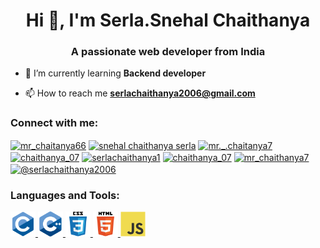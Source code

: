 <h1 align="center">Hi 👋, I'm Serla.Snehal Chaithanya</h1>
<h3 align="center">A passionate web developer from India</h3>

- 🌱 I’m currently learning **Backend developer**

- 📫 How to reach me **serlachaithanya2006@gmail.com**

<h3 align="left">Connect with me:</h3>
<p align="left">
<a href="https://twitter.com/mr_chaitanya66" target="blank"><img align="center" src="https://raw.githubusercontent.com/rahuldkjain/github-profile-readme-generator/master/src/images/icons/Social/twitter.svg" alt="mr_chaitanya66" height="30" width="40" /></a>
<a href="https://linkedin.com/in/snehal chaithanya serla" target="blank"><img align="center" src="https://raw.githubusercontent.com/rahuldkjain/github-profile-readme-generator/master/src/images/icons/Social/linked-in-alt.svg" alt="snehal chaithanya serla" height="30" width="40" /></a>
<a href="https://instagram.com/mr._.chaitanya7" target="blank"><img align="center" src="https://raw.githubusercontent.com/rahuldkjain/github-profile-readme-generator/master/src/images/icons/Social/instagram.svg" alt="mr._.chaitanya7" height="30" width="40" /></a>
<a href="https://www.codechef.com/users/chaithanya_07" target="blank"><img align="center" src="https://cdn.jsdelivr.net/npm/simple-icons@3.1.0/icons/codechef.svg" alt="chaithanya_07" height="30" width="40" /></a>
<a href="https://www.hackerrank.com/serlachaithanya1" target="blank"><img align="center" src="https://raw.githubusercontent.com/rahuldkjain/github-profile-readme-generator/master/src/images/icons/Social/hackerrank.svg" alt="serlachaithanya1" height="30" width="40" /></a>
<a href="https://codeforces.com/profile/chaithanya_07" target="blank"><img align="center" src="https://raw.githubusercontent.com/rahuldkjain/github-profile-readme-generator/master/src/images/icons/Social/codeforces.svg" alt="chaithanya_07" height="30" width="40" /></a>
<a href="https://www.leetcode.com/mr_chaithanya7" target="blank"><img align="center" src="https://raw.githubusercontent.com/rahuldkjain/github-profile-readme-generator/master/src/images/icons/Social/leet-code.svg" alt="mr_chaithanya7" height="30" width="40" /></a>
<a href="https://www.hackerearth.com/@serlachaithanya2006" target="blank"><img align="center" src="https://raw.githubusercontent.com/rahuldkjain/github-profile-readme-generator/master/src/images/icons/Social/hackerearth.svg" alt="@serlachaithanya2006" height="30" width="40" /></a>
</p>

<h3 align="left">Languages and Tools:</h3>
<p align="left"> <a href="https://www.cprogramming.com/" target="_blank" rel="noreferrer"> <img src="https://raw.githubusercontent.com/devicons/devicon/master/icons/c/c-original.svg" alt="c" width="40" height="40"/> </a> <a href="https://www.w3schools.com/cpp/" target="_blank" rel="noreferrer"> <img src="https://raw.githubusercontent.com/devicons/devicon/master/icons/cplusplus/cplusplus-original.svg" alt="cplusplus" width="40" height="40"/> </a> <a href="https://www.w3schools.com/css/" target="_blank" rel="noreferrer"> <img src="https://raw.githubusercontent.com/devicons/devicon/master/icons/css3/css3-original-wordmark.svg" alt="css3" width="40" height="40"/> </a> <a href="https://www.w3.org/html/" target="_blank" rel="noreferrer"> <img src="https://raw.githubusercontent.com/devicons/devicon/master/icons/html5/html5-original-wordmark.svg" alt="html5" width="40" height="40"/> </a> <a href="https://developer.mozilla.org/en-US/docs/Web/JavaScript" target="_blank" rel="noreferrer"> <img src="https://raw.githubusercontent.com/devicons/devicon/master/icons/javascript/javascript-original.svg" alt="javascript" width="40" height="40"/> </a> </p>
